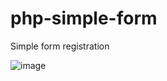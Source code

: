 # php-simple-form
Simple form registration

![image](https://github.com/FelipeSeixas/php-simple-form/assets/19395010/e225c618-9a85-48dd-952b-92914b2b0548)
